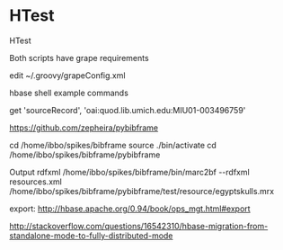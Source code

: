 # HTest
HTest


Both scripts have grape requirements

edit ~/.groovy/grapeConfig.xml

<?xml version="1.0"?> <ivysettings> <settings defaultResolver="downloadGrapes"/> <resolvers> <chain name="downloadGrapes"> <!-- todo add 'endorsed groovy extensions' resolver here --> <ibiblio name="central" root="http://central.maven.org/maven2/" m2compatible="true"/> <ibiblio name="local" root="file:${user.home}/.m2/repository/" m2compatible="true"/> <filesystem name="cachedGrapes"> <ivy pattern="${user.home}/.groovy/grapes/[organisation]/[module]/ivy-[revision].xml"/> <artifact pattern="${user.home}/.groovy/grapes/[organisation]/[module]/[type]s/[artifact]-[revision].[ext]"/> </filesystem> <ibiblio name="codehaus" root="http://repository.codehaus.org/" m2compatible="true"/> <ibiblio name="ibiblio" m2compatible="true"/> <ibiblio name="java.net2" root="http://download.java.net/maven/2/" m2compatible="true"/> </chain> </resolvers> </ivysettings>




hbase shell example commands


get 'sourceRecord', 'oai:quod.lib.umich.edu:MIU01-003496759'



https://github.com/zepheira/pybibframe

cd /home/ibbo/spikes/bibframe
source ./bin/activate
cd /home/ibbo/spikes/bibframe/pybibframe

Output rdfxml
/home/ibbo/spikes/bibframe/bin/marc2bf  --rdfxml resources.xml /home/ibbo/spikes/bibframe/pybibframe/test/resource/egyptskulls.mrx 



export: http://hbase.apache.org/0.94/book/ops_mgt.html#export

http://stackoverflow.com/questions/16542310/hbase-migration-from-standalone-mode-to-fully-distributed-mode
